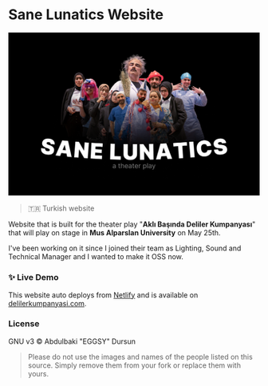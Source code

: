 # Sane Lunatics Website

<p align="center">
  <img src="./banner.png" />
</p>

> 🇹🇷 Turkish website

Website that is built for the theater play "**Aklı Başında Deliler Kumpanyası**" that will play on stage in **Mus Alparslan University** on May 25th.

I've been working on it since I joined their team as Lighting, Sound and Technical Manager and I wanted to make it OSS now.

### ✨ Live Demo

This website auto deploys from [Netlify](https://netlify.app) and is available on [delilerkumpanyasi.com](https://delilerkumpanyasi.com).

### License

GNU v3 © Abdulbaki "EGGSY" Dursun

> Please do not use the images and names of the people listed on this source. Simply remove them from your fork or replace them with yours.
